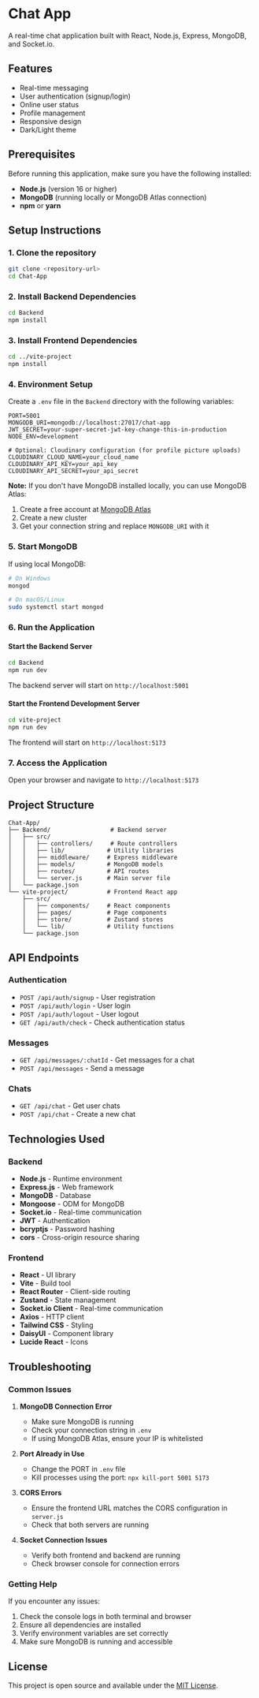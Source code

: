 # Chat App

A real-time chat application built with React, Node.js, Express, MongoDB, and Socket.io.

## Features

- Real-time messaging
- User authentication (signup/login)
- Online user status
- Profile management
- Responsive design
- Dark/Light theme

## Prerequisites

Before running this application, make sure you have the following installed:

- **Node.js** (version 16 or higher)
- **MongoDB** (running locally or MongoDB Atlas connection)
- **npm** or **yarn**

## Setup Instructions

### 1. Clone the repository
```bash
git clone <repository-url>
cd Chat-App
```

### 2. Install Backend Dependencies
```bash
cd Backend
npm install
```

### 3. Install Frontend Dependencies
```bash
cd ../vite-project
npm install
```

### 4. Environment Setup

Create a `.env` file in the `Backend` directory with the following variables:

```env
PORT=5001
MONGODB_URI=mongodb://localhost:27017/chat-app
JWT_SECRET=your-super-secret-jwt-key-change-this-in-production
NODE_ENV=development

# Optional: Cloudinary configuration (for profile picture uploads)
CLOUDINARY_CLOUD_NAME=your_cloud_name
CLOUDINARY_API_KEY=your_api_key
CLOUDINARY_API_SECRET=your_api_secret
```

**Note:** If you don't have MongoDB installed locally, you can use MongoDB Atlas:
1. Create a free account at [MongoDB Atlas](https://www.mongodb.com/atlas)
2. Create a new cluster
3. Get your connection string and replace `MONGODB_URI` with it

### 5. Start MongoDB

If using local MongoDB:
```bash
# On Windows
mongod

# On macOS/Linux
sudo systemctl start mongod
```

### 6. Run the Application

#### Start the Backend Server
```bash
cd Backend
npm run dev
```

The backend server will start on `http://localhost:5001`

#### Start the Frontend Development Server
```bash
cd vite-project
npm run dev
```

The frontend will start on `http://localhost:5173`

### 7. Access the Application

Open your browser and navigate to `http://localhost:5173`

## Project Structure

```
Chat-App/
├── Backend/                 # Backend server
│   ├── src/
│   │   ├── controllers/     # Route controllers
│   │   ├── lib/            # Utility libraries
│   │   ├── middleware/     # Express middleware
│   │   ├── models/         # MongoDB models
│   │   ├── routes/         # API routes
│   │   └── server.js       # Main server file
│   └── package.json
└── vite-project/           # Frontend React app
    ├── src/
    │   ├── components/     # React components
    │   ├── pages/          # Page components
    │   ├── store/          # Zustand stores
    │   └── lib/            # Utility functions
    └── package.json
```

## API Endpoints

### Authentication
- `POST /api/auth/signup` - User registration
- `POST /api/auth/login` - User login
- `POST /api/auth/logout` - User logout
- `GET /api/auth/check` - Check authentication status

### Messages
- `GET /api/messages/:chatId` - Get messages for a chat
- `POST /api/messages` - Send a message

### Chats
- `GET /api/chat` - Get user chats
- `POST /api/chat` - Create a new chat

## Technologies Used

### Backend
- **Node.js** - Runtime environment
- **Express.js** - Web framework
- **MongoDB** - Database
- **Mongoose** - ODM for MongoDB
- **Socket.io** - Real-time communication
- **JWT** - Authentication
- **bcryptjs** - Password hashing
- **cors** - Cross-origin resource sharing

### Frontend
- **React** - UI library
- **Vite** - Build tool
- **React Router** - Client-side routing
- **Zustand** - State management
- **Socket.io Client** - Real-time communication
- **Axios** - HTTP client
- **Tailwind CSS** - Styling
- **DaisyUI** - Component library
- **Lucide React** - Icons

## Troubleshooting

### Common Issues

1. **MongoDB Connection Error**
   - Make sure MongoDB is running
   - Check your connection string in `.env`
   - If using MongoDB Atlas, ensure your IP is whitelisted

2. **Port Already in Use**
   - Change the PORT in `.env` file
   - Kill processes using the port: `npx kill-port 5001 5173`

3. **CORS Errors**
   - Ensure the frontend URL matches the CORS configuration in `server.js`
   - Check that both servers are running

4. **Socket Connection Issues**
   - Verify both frontend and backend are running
   - Check browser console for connection errors

### Getting Help

If you encounter any issues:
1. Check the console logs in both terminal and browser
2. Ensure all dependencies are installed
3. Verify environment variables are set correctly
4. Make sure MongoDB is running and accessible

## License

This project is open source and available under the [MIT License](LICENSE). 